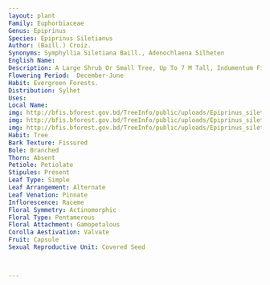```yaml
---
layout: plant
Family: Euphorbiaceae
Genus: Epiprinus
Species: Epiprinus Siletianus
Author: (Baill.) Croiz.
Synonyms: Symphyllia Siletiana Baill., Adenochlaena Silheten
English Name: 
Description: A Large Shrub Or Small Tree, Up To 7 M Tall, Indumentum Finely Tomentose. Leaves Pseudo-verticillate, Crowded At The Terminal End Of Branches, Panduriform-elliptic Or Panduriform To Obovate, 6-24 Ã— 2-9 Cm, Coriaceous, Acuminate At The Apex, Sub-auriculate Or Narrowly Cordate At The Base, Upper Surface Dark Green, Lower Pale Green, Lateral Nerves 12-15 On Either Half, Very Prominent Beneath, Subsessile Or Very Shortly Petiolate, Petioles Less Than 1 Cm Long, Stipulate, Stipules Glandular At The Base. Inflorescence In Terminal Spikes, C 5 Cm Long. Staminate Flowers With Glabrous Bracteoles, Sepals 4, Ovate, Valvate, Petals Absent, Stamens 3, Light Yellow, Pistillode Small. Pistillate Flowers With Sepals C 1.5 Ã— 2.5 Mm, Not Accrescent In Fruits, Ovary Globose-pyriform, C 2 Mm In Diameter, Velutinous. Fruit A Well Dehiscing Capsule, Small, C 1 Cm Long, Subglobose, Tomentose, Splitting Into 3 Bi-valved Cocci, Pericarp Thick, Coriaceous. Seeds Subglobose.
Flowering Period:  December-June
Habit: Evergreen Forests.
Distribution: Sylhet
Uses: 
Local Name: 
img: http://bfis.bforest.gov.bd/TreeInfo/public/uploads/Epiprinus_siletianus.jpg
img: http://bfis.bforest.gov.bd/TreeInfo/public/uploads/Epiprinus_siletianus-1.gif
img: http://bfis.bforest.gov.bd/TreeInfo/public/uploads/Epiprinus_siletianus3.jpg
Habit: Tree
Bark Texture: Fissured
Bole: Branched
Thorn: Absent
Petiole: Petiolate
Stipules: Present
Leaf Type: Simple
Leaf Arrangement: Alternate
Leaf Venation: Pinnate
Inflorescence: Raceme
Floral Symmetry: Actinomorphic
Floral Type: Pentamerous
Floral Attachment: Gamopetalous
Corolla Aestivation: Valvate
Fruit: Capsule
Sexual Reproductive Unit: Covered Seed



---
```


